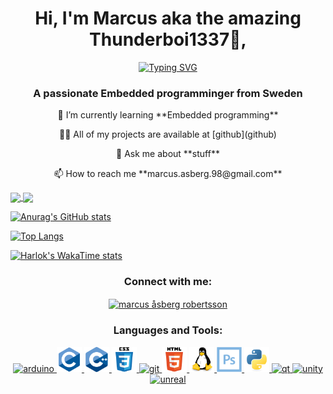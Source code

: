 <h1 align="center">Hi, I'm Marcus aka the amazing Thunderboi1337👋,</h1>
<p align="center">
<a href="https://git.io/typing-svg"><img src="https://readme-typing-svg.demolab.com?font=Fira+Code&size=25&pause=1000&repeat=false&random=false&width=667&lines=Pappercut%3A+A+tree%E2%80%99s+final+moment+of+revenge." alt="Typing SVG" /></a>
<h3 align="center">A passionate Embedded programminger from Sweden</h3>
</p>

<p align="center">
🌱 I’m currently learning **Embedded programming**
</p>
<p align="center">
👨‍💻 All of my projects are available at [github](github)
</p>
<p align="center">
💬 Ask me about **stuff**
</p>
<p align="center">
📫 How to reach me **marcus.asberg.98@gmail.com**
</p>

<a href="https://github.com/thunderboi1337/github-readme-stats">
  <img height=200 align="center" src="https://github-readme-stats.vercel.app/api?username=thunderboi1337&theme=tokyonight" />
</a>
<a href="https://github.com/thunderboi1337/convoychat">
  <img height=200 align="center" src="https://github-readme-stats.vercel.app/api/top-langs/?username=thunderboi1337&theme=tokyonight&layout=donut-vertical" />
</a>

[![Anurag's GitHub stats](https://github-readme-stats.vercel.app/api?username=thunderboi1337&theme=tokyonight)](https://github.com/thunderboi1337/github-readme-stats)

[![Top Langs](https://github-readme-stats.vercel.app/api/top-langs/?username=thunderboi1337&theme=tokyonight&layout=donut-vertical)](https://github.com/thunderboi1337/github-readme-stats)

[![Harlok's WakaTime stats](https://github-readme-stats.vercel.app/api/wakatime?thunderboi1337=ffflabs&theme=tokyonight)](https://github.com/thunderboi1337/github-readme-stats)



<h3 align="center">Connect with me:</h3>
<p align="center">
<a href="https://www.linkedin.com/in/marcus-%C3%A5sberg-robertsson-641173113/" target="blank"><img align="center" src="https://raw.githubusercontent.com/rahuldkjain/github-profile-readme-generator/master/src/images/icons/Social/linked-in-alt.svg" alt="marcus åsberg robertsson" height="30" width="40" /></a>
</p>

<h3 align="center">Languages and Tools:</h3>
<p align="center"> <a href="https://www.arduino.cc/" target="_blank" rel="noreferrer"> <img src="https://cdn.worldvectorlogo.com/logos/arduino-1.svg" alt="arduino" width="40" height="40"/> </a> <a href="https://www.cprogramming.com/" target="_blank" rel="noreferrer"> <img src="https://raw.githubusercontent.com/devicons/devicon/master/icons/c/c-original.svg" alt="c" width="40" height="40"/> </a> <a href="https://www.w3schools.com/cpp/" target="_blank" rel="noreferrer"> <img src="https://raw.githubusercontent.com/devicons/devicon/master/icons/cplusplus/cplusplus-original.svg" alt="cplusplus" width="40" height="40"/> </a> <a href="https://www.w3schools.com/css/" target="_blank" rel="noreferrer"> <img src="https://raw.githubusercontent.com/devicons/devicon/master/icons/css3/css3-original-wordmark.svg" alt="css3" width="40" height="40"/> </a> <a href="https://git-scm.com/" target="_blank" rel="noreferrer"> <img src="https://www.vectorlogo.zone/logos/git-scm/git-scm-icon.svg" alt="git" width="40" height="40"/> </a> <a href="https://www.w3.org/html/" target="_blank" rel="noreferrer"> <img src="https://raw.githubusercontent.com/devicons/devicon/master/icons/html5/html5-original-wordmark.svg" alt="html5" width="40" height="40"/> </a> <a href="https://www.linux.org/" target="_blank" rel="noreferrer"> <img src="https://raw.githubusercontent.com/devicons/devicon/master/icons/linux/linux-original.svg" alt="linux" width="40" height="40"/> </a> <a href="https://www.photoshop.com/en" target="_blank" rel="noreferrer"> <img src="https://raw.githubusercontent.com/devicons/devicon/master/icons/photoshop/photoshop-line.svg" alt="photoshop" width="40" height="40"/> </a> <a href="https://www.python.org" target="_blank" rel="noreferrer"> <img src="https://raw.githubusercontent.com/devicons/devicon/master/icons/python/python-original.svg" alt="python" width="40" height="40"/> </a> <a href="https://www.qt.io/" target="_blank" rel="noreferrer"> <img src="https://upload.wikimedia.org/wikipedia/commons/0/0b/Qt_logo_2016.svg" alt="qt" width="40" height="40"/> </a> <a href="https://unity.com/" target="_blank" rel="noreferrer"> <img src="https://www.vectorlogo.zone/logos/unity3d/unity3d-icon.svg" alt="unity" width="40" height="40"/> </a> <a href="https://unrealengine.com/" target="_blank" rel="noreferrer"> <img src="https://raw.githubusercontent.com/kenangundogan/fontisto/036b7eca71aab1bef8e6a0518f7329f13ed62f6b/icons/svg/brand/unreal-engine.svg" alt="unreal" width="40" height="40"/> </a> </p>
